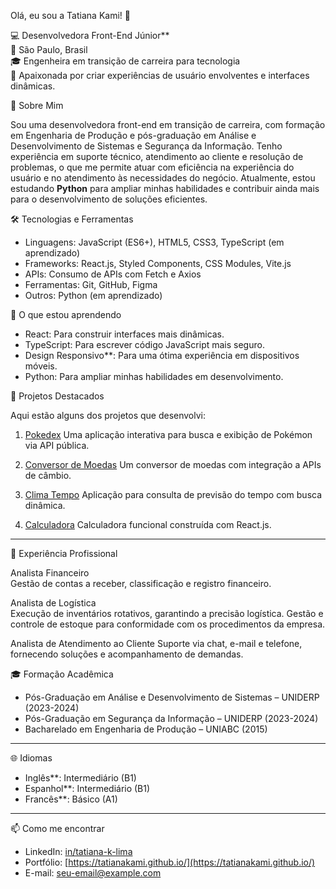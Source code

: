  Olá, eu sou a Tatiana Kami! 👋

💻 Desenvolvedora Front-End Júnior**  
📍 São Paulo, Brasil  
🎓 Engenheira em transição de carreira para tecnologia  
🌱 Apaixonada por criar experiências de usuário envolventes e interfaces dinâmicas.

🚀 Sobre Mim

Sou uma desenvolvedora front-end em transição de carreira, com formação em Engenharia de Produção e pós-graduação em Análise e Desenvolvimento de Sistemas e Segurança da Informação. Tenho experiência em suporte técnico, atendimento ao cliente e resolução de problemas, o que me permite atuar com eficiência na experiência do usuário e no atendimento às necessidades do negócio. Atualmente, estou estudando **Python** para ampliar minhas habilidades e contribuir ainda mais para o desenvolvimento de soluções eficientes.

 🛠️ Tecnologias e Ferramentas

- Linguagens: JavaScript (ES6+), HTML5, CSS3, TypeScript (em aprendizado)
- Frameworks: React.js, Styled Components, CSS Modules, Vite.js
- APIs: Consumo de APIs com Fetch e Axios
- Ferramentas: Git, GitHub, Figma
- Outros: Python (em aprendizado)

🌱 O que estou aprendendo

- React: Para construir interfaces mais dinâmicas.
- TypeScript: Para escrever código JavaScript mais seguro.
- Design Responsivo**: Para uma ótima experiência em dispositivos móveis.
- Python: Para ampliar minhas habilidades em desenvolvimento.

📂 Projetos Destacados

Aqui estão alguns dos projetos que desenvolvi:

 1. [Pokedex](https://github.com/Tatianakami/pokedex)
Uma aplicação interativa para busca e exibição de Pokémon via API pública.

 2. [Conversor de Moedas](https://github.com/Tatianakami/conversor-moedas)
Um conversor de moedas com integração a APIs de câmbio.

3. [Clima Tempo](https://github.com/Tatianakami/clima-tempo)
Aplicação para consulta de previsão do tempo com busca dinâmica.

 4. [Calculadora](https://github.com/Tatianakami/calculadora)
Calculadora funcional construída com React.js.

---

 💼 Experiência Profissional
 
Analista Financeiro  
Gestão de contas a receber, classificação e registro financeiro.

Analista de Logística  
Execução de inventários rotativos, garantindo a precisão logística.
Gestão e controle de estoque para conformidade com os procedimentos da empresa.
 
Analista de Atendimento ao Cliente 
Suporte via chat, e-mail e telefone, fornecendo soluções e acompanhamento de demandas.

🎓 Formação Acadêmica

- Pós-Graduação em Análise e Desenvolvimento de Sistemas – UNIDERP (2023-2024)
- Pós-Graduação em Segurança da Informação – UNIDERP (2023-2024)
- Bacharelado em Engenharia de Produção – UNIABC (2015)

---

 🌐 Idiomas

- Inglês**: Intermediário (B1)
- Espanhol**: Intermediário (B1)
- Francês**: Básico (A1)

---

📫 Como me encontrar

- LinkedIn: [in/tatiana-k-lima](https://www.linkedin.com/in/tatiana-kami/)
- Portfólio: [https://tatianakami.github.io/](https://tatianakami.github.io/)
- E-mail: [seu-email@example.com](tatianakamioka@gmail.com)



